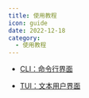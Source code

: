 ```yaml
---
title: 使用教程
icon: guide
date: 2022-12-18
category:
  - 使用教程
---
```


- [<FontIcon icon="shell"/> CLI：命令行界面](CLI/)

- [<FontIcon icon="window"/> TUI：文本用户界面](TUI/)
